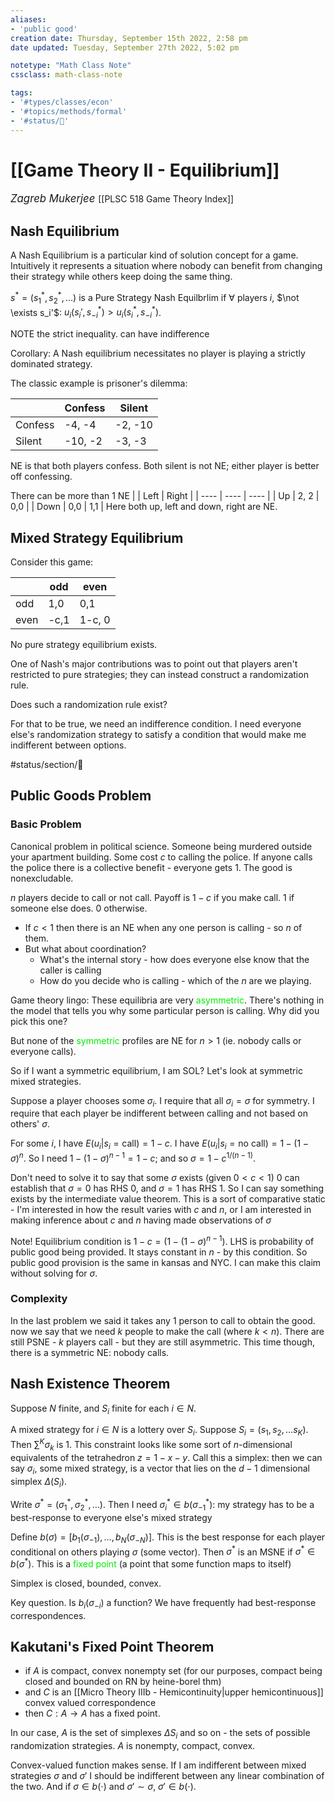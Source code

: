 ```yaml
---
aliases:
- 'public good'
creation date: Thursday, September 15th 2022, 2:58 pm
date updated: Tuesday, September 27th 2022, 5:02 pm

notetype: "Math Class Note"
cssclass: math-class-note

tags: 
- '#types/classes/econ'
- '#topics/methods/formal' 
- '#status/🚧'
---
```


# [[Game Theory II - Equilibrium]]
<span style = "font-size:120%"><i >Zagreb Mukerjee </i></span>
[[PLSC 518 Game Theory Index]]

## Nash Equilibrium

A Nash Equilibrium is a particular kind of solution concept for a game. Intuitively it represents a situation where nobody can benefit from changing their strategy while others keep doing the same thing. 

$s^* = (s_1^*, s_2^*, \ldots)$ is a Pure Strategy Nash Equilbrlim if $\forall$ players $i$, $\not \exists s_i'$: $u_i(s_i', s^*_{-i}) > u_i(s_i^*, s_{-i}^*)$. 

NOTE the strict inequality. can have indifference

Corollary: A Nash equilibrium necessitates no player is playing a strictly dominated strategy. 

The classic example is prisoner's dilemma:

|         | Confess | Silent  |
| ------- | ------- | ------- |
| Confess | -4, -4  | -2, -10 |
| Silent  | -10, -2 | -3, -3  | 

NE is that both players confess. Both silent is not NE; either player is better off confessing. 

There can be more than 1 NE
|      | Left | Right |
| ---- | ---- | ---- |
| Up   | 2, 2 | 0,0  |
| Down | 0,0  | 1,1  |
Here both up, left and down, right are NE. 

## Mixed Strategy Equilibrium

Consider this game:

|      | odd  | even   |
| ---- | ---- | ------ |
| odd  | 1,0  | 0,1    |
| even | -c,1 | 1-c, 0 | 

No pure strategy equilibrium exists. 

One of Nash's major contributions was to point out that players aren't restricted to pure strategies; they can instead construct a randomization rule. 

Does such a randomization rule exist? 

For that to be true, we need an indifference condition. I need everyone else's randomization strategy to satisfy a condition that would make me indifferent between options. 

#status/section/🚧 

## Public Goods Problem

### Basic Problem

Canonical problem in political science. Someone being murdered outside your apartment building. Some cost $c$ to calling the police. If anyone calls the police there is a collective benefit - everyone gets $1$. The good is nonexcludable. 

$n$ players decide to call or not call. Payoff is $1-c$ if you make call. $1$ if someone else does. $0$ otherwise.
- If $c < 1$ then there is an NE when any one person is calling - so $n$ of them. 
- But what about coordination? 
	- What's the internal story - how does everyone else know that the caller is calling
	- How do you decide who is calling - which of the $n$ are we playing. 

Game theory lingo: These equilibria are very <font color=gree>asymmetric</font>. There's nothing in the model that tells you why some particular person is calling. Why did you pick this one?

But none of the <font color=gree>symmetric</font> profiles are NE for $n>1$ (ie. nobody calls or everyone calls). 

So if I want a symmetric equilibrium, I am SOL? Let's look at symmetric mixed strategies. 

Suppose a player chooses some $\sigma_i$. I require that all $\sigma_i = \sigma$ for symmetry. I require that each player be indifferent between calling and not based on others' $\sigma$. 

For some $i$, I have $E(u_i|s_i = \text{call}) = 1-c$. I have $E(u_i|s_i = \text{no call}) = 1-(1 - \sigma)^n$. So I need $1 - (1- \sigma)^{n-1} = 1-c$; and so $\sigma = 1 - c^{1/(n-1)}$. 

Don't need to solve it to say that some $\sigma$ exists (given $0 < c < 1$) 0 can establish that $\sigma = 0$ has RHS $0$, and $\sigma = 1$ has RHS $1$. So I can say something exists by the intermediate value theorem. This is a sort of comparative static - I'm interested in how the result varies with $c$ and $n$, or I am interested in making inference about $c$ and $n$ having made observations of $\sigma$ 

Note! Equilibrium condition is $1-c = (1- (1-\sigma)^{n-1})$. LHS is probability of public good being provided. It stays constant in $n$ - by this condition. So public good provision is the same in kansas and NYC. I can make this claim without solving for $\sigma$. 

### Complexity

In the last problem we said it takes any $1$ person to call to obtain the good. now we say that we need $k$ people to make the call (where $k < n$). There are still PSNE - $k$ players call - but they are still asymmetric. This time though, there is a symmetric NE: nobody calls. 


## Nash Existence Theorem

Suppose $N$ finite, and $S_i$ finite for each $i \in N$. 

A mixed strategy for $i \in N$ is a lottery over $S_i$. Suppose $S_i = (s_1, s_2, \ldots s_K)$. Then $\sum^K \sigma_k$ is $1$. This constraint looks like some sort of $n$-dimensional equivalents of the tetrahedron $z = 1 - x - y$. Call this a simplex: then we can say $\sigma_i$, some mixed strategy, is a vector that lies on the $d-1$ dimensional simplex $\Delta(S_i)$. 

Write $\sigma^* = (\sigma_1^*, \sigma^*_2, \ldots)$. Then I need $\sigma_i^* \in b(\sigma^*_{-1})$: my strategy has to be a best-response to everyone else's mixed strategy 

Define $b(\sigma) = [b_1(\sigma_{-1}), \ldots, b_N(\sigma_{-N})]$. This is the best response for each player conditional on others playing $\sigma$ (some vector). Then $\sigma^*$ is an MSNE if $\sigma^* \in b(\sigma^*)$. This is a <font color=gree>fixed point</font> (a point that some function maps to itself)

Simplex is closed, bounded, convex. 

Key question. Is $b_i(\sigma_{-i})$ a function? We have frequently had best-response correspondences. 


## Kakutani's Fixed Point Theorem
- if $A$ is compact, convex nonempty set (for our purposes, compact being closed and bounded on RN by heine-borel thm)
- and $C$ is an [[Micro Theory IIIb - Hemicontinuity|upper hemicontinuous]] convex valued correspondence
- then $C: A \to A$ has a fixed point. 


In our case, $A$ is the set of simplexes $\Delta S_i$ and so on - the sets of possible randomization strategies. $A$ is nonempty, compact, convex. 

Convex-valued function makes sense. If I am indifferent between mixed strategies $\sigma$ and $\sigma'$ I should be indifferent between any linear combination of the two. And if $\sigma \in b(\cdot)$ and $\sigma' \sim \sigma$, $\sigma' \in b(\cdot)$. 




